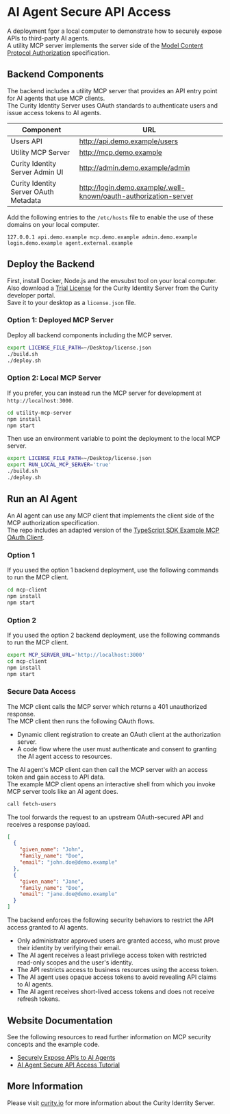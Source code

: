 # AI Agent Secure API Access

A deployment fgor a local computer to demonstrate how to securely expose APIs to third-party AI agents.\
A utility MCP server implements the server side of the [Model Content Protocol Authorization](https://modelcontextprotocol.io/specification/2025-03-26/basic/authorization) specification.

## Backend Components

The backend includes a utility MCP server that provides an API entry point for AI agents that use MCP clients.\
The Curity Identity Server uses OAuth standards to authenticate users and issue access tokens to AI agents.

| Component | URL |
| --------- | --- |
| Users API | http://api.demo.example/users |
| Utility MCP Server | http://mcp.demo.example |
| Curity Identity Server Admin UI | http://admin.demo.example/admin |
| Curity Identity Server OAuth Metadata | http://login.demo.example/.well-known/oauth-authorization-server |

Add the following entries to the `/etc/hosts` file to enable the use of these domains on your local computer.

```text
127.0.0.1 api.demo.example mcp.demo.example admin.demo.example login.demo.example agent.external.example
```

## Deploy the Backend

First, install Docker, Node.js and the envsubst tool on your local computer.\
Also download a [Trial License](https://developer.curity.io/free-trial) for the Curity Identity Server from the Curity developer portal.\
Save it to your desktop as a `license.json` file.

### Option 1: Deployed MCP Server

Deploy all backend components including the MCP server.

```bash
export LICENSE_FILE_PATH=~/Desktop/license.json
./build.sh
./deploy.sh
```

### Option 2: Local MCP Server

If you prefer, you can instead run the MCP server for development at `http://localhost:3000`.

```bash
cd utility-mcp-server
npm install
npm start
```

Then use an environment variable to point the deployment to the local MCP server.

```bash
export LICENSE_FILE_PATH=~/Desktop/license.json
export RUN_LOCAL_MCP_SERVER='true'
./build.sh
./deploy.sh
```

## Run an AI Agent

An AI agent can use any MCP client that implements the client side of the MCP authorization specification.\
The repo includes an adapted version of the [TypeScript SDK Example MCP OAuth Client](https://github.com/modelcontextprotocol/typescript-sdk/blob/main/src/examples/client/simpleOAuthClient.ts).

### Option 1

If you used the option 1 backend deployment, use the following commands to run the MCP client.

```bash
cd mcp-client
npm install
npm start
```

### Option 2

If you used the option 2 backend deployment, use the following commands to run the MCP client.

```bash
export MCP_SERVER_URL='http://localhost:3000'
cd mcp-client
npm install
npm start
```

### Secure Data Access

The MCP client calls the MCP server which returns a 401 unauthorized response.\
The MCP client then runs the following OAuth flows.

- Dynamic client registration to create an OAuth client at the authorization server.
- A code flow where the user must authenticate and consent to granting the AI agent access to resources.

The AI agent's MCP client can then call the MCP server with an access token and gain access to API data.\
The example MCP client opens an interactive shell from which you invoke MCP server tools like an AI agent does.

```bash
call fetch-users
```

The tool forwards the request to an upstream OAuth-secured API and receives a response payload.

```json
[
  {
    "given_name": "John",
    "family_name": "Doe",
    "email": "john.doe@demo.example"
  },
  {
    "given_name": "Jane",
    "family_name": "Doe",
    "email": "jane.doe@demo.example"
  }
]
```

The backend enforces the following security behaviors to restrict the API access granted to AI agents.

- Only administrator approved users are granted access, who must prove their identity by verifying their email.
- The AI agent receives a least privilege access token with restricted read-only scopes and the user's identity.
- The API restricts access to business resources using the access token.
- The AI agent uses opaque access tokens to avoid revealing API claims to AI agents.
- The AI agent receives short-lived access tokens and does not receive refresh tokens.

## Website Documentation

See the following resources to read further information on MCP security concepts and the example code.

- [Securely Expose APIs to AI Agents](https://curity.io/resources/learn/securely-expose-apis-to-ai-agents/)
- [AI Agent Secure API Access Tutorial](https://curity.io/resources/learn/ai-agent-secure-api-access/)

## More Information

Please visit [curity.io](https://curity.io/) for more information about the Curity Identity Server.
